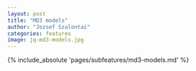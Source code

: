 ```yaml
---
layout: post
title: "MD3 models"
author: "Jozsef Szalontai"
categories: features
image: jq-md3-models.jpg
---
```


{% include_absolute 'pages/subfeatures/md3-models.md' %}